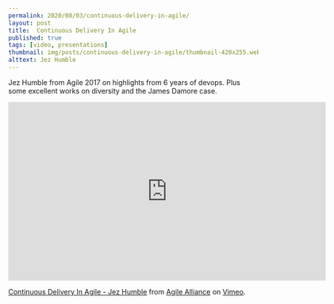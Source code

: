 ```yaml
---
permalink: 2020/08/03/continuous-delivery-in-agile/
layout: post
title:  Continuous Delivery In Agile
published: true
tags: [video, presentations]
thumbnail: img/posts/continuous-delivery-in-agile/thumbnail-420x255.webp
alttext: Jez Humble
--- 
```


Jez Humble from Agile 2017 on highlights from 6 years of devops. Plus some excellent works on 
diversity and the James Damore case. 

<iframe src="https://player.vimeo.com/video/229954108" width="640" height="360" frameborder="0" allow="autoplay; fullscreen" allowfullscreen></iframe>
<p><a href="https://vimeo.com/229954108">Continuous Delivery In Agile - Jez Humble</a> from <a href="https://vimeo.com/agilealliance">Agile Alliance</a> on <a href="https://vimeo.com">Vimeo</a>.</p>